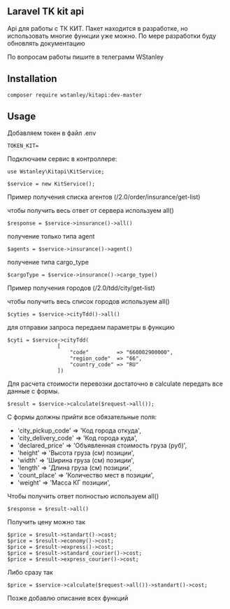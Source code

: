     
    
## Laravel TK kit api

Api для работы с ТК КИТ.
Пакет находится в разработке, но использовать многие функции уже можно.
По мере разработки буду обновлять документацию

По вопросам работы пишите в телеграмм WStanley



## Installation
```
composer require wstanley/kitapi:dev-master
```



## Usage

Добавляем токен в файл .env
```
TOKEN_KIT=
```

Подключаем сервис в контроллере:

```
use Wstanley\Kitapi\KitService;

$service = new KitService();
```



Пример получения списка агентов (/2.0/order/insurance/get-list)

чтобы получить весь ответ от сервера используем all()

```
$response = $service->insurance()->all()
```
получение только типа agent
```
$agents = $service->insurance()->agent()
```
получение типа cargo_type
```
$cargoType = $service->insurance()->cargo_type()
```


Пример получения городов (/2.0/tdd/city/get-list)

чтобы получить весь список городов используем all()
```
$cyties = $service->cityTdd()->all()
```
для отправки запроса передаем параметры в функцию
```
$cyti = $service->cityTdd(
                [
                    "code"         => "660002900000",
                    "region_code"  => "66",
                    "country_code" => "RU"
                ])
```




Для расчета стоимости перевозки достаточно в calculate передать все данные с формы.
```
$result = $service->calculate($request->all());
```

С формы должны прийти все обязательные поля:

* 'city_pickup_code'      => 'Код города откуда',
* 'city_delivery_code'    => 'Код города куда',
* 'declared_price'        => 'Объявленная стоимость груза (руб)',
* 'height'                => 'Высота груза (см) позиции',
* 'width'                 => 'Ширина груза (см) позиции',
* 'length'                => 'Длина груза (см) позиции',
* 'count_place'           => 'Количество мест в позиции',
* 'weight'                => 'Масса КГ позиции',

Чтобы получить ответ полностью используем all()
```
$response = $result->all()
```
Получить цену можно так
```
$price = $result->standart()->cost;
$price = $result->economy()->cost;
$price = $result->express()->cost;
$price = $result->standard_courier()->cost;
$price = $result->express_courier()->cost;
```
Либо сразу так
```
$price = $service->calculate($request->all())->standart()->cost;
```

Позже добавлю описание всех функций